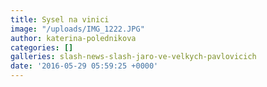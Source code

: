 ```yaml
---
title: Sysel na vinici
image: "/uploads/IMG_1222.JPG"
author: katerina-polednikova
categories: []
galleries: slash-news-slash-jaro-ve-velkych-pavlovicich
date: '2016-05-29 05:59:25 +0000'
---
```

